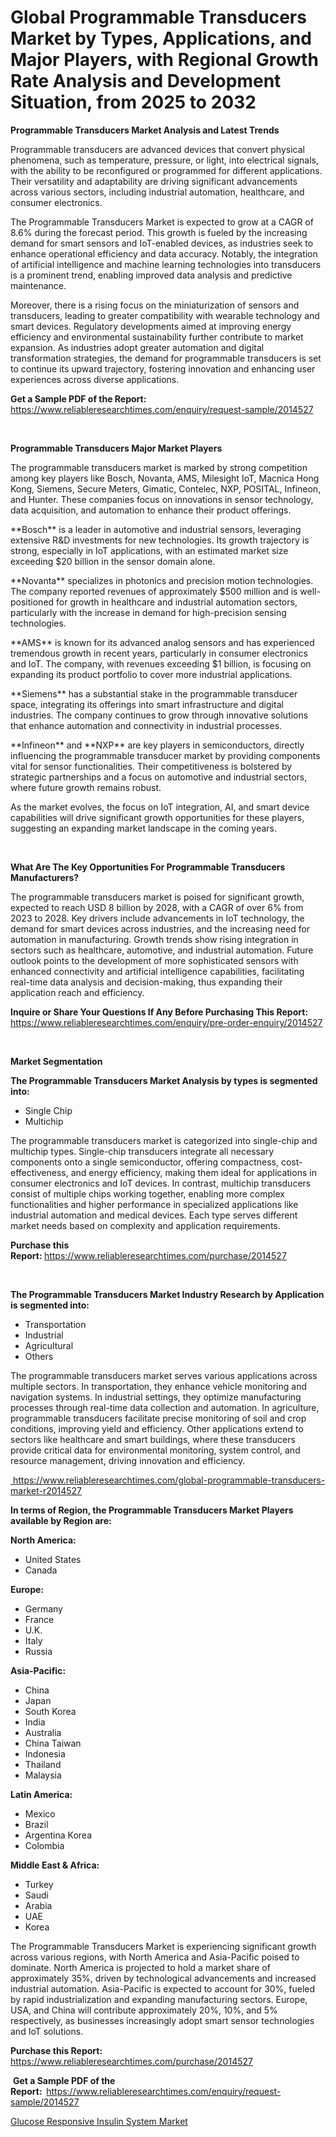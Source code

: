 <p><h1>Global Programmable Transducers Market by Types, Applications, and Major Players, with Regional Growth Rate Analysis and Development Situation, from 2025 to 2032</h1></p><p><strong>Programmable Transducers Market Analysis and Latest Trends</strong></p>
<p><p>Programmable transducers are advanced devices that convert physical phenomena, such as temperature, pressure, or light, into electrical signals, with the ability to be reconfigured or programmed for different applications. Their versatility and adaptability are driving significant advancements across various sectors, including industrial automation, healthcare, and consumer electronics.</p><p>The Programmable Transducers Market is expected to grow at a CAGR of 8.6% during the forecast period. This growth is fueled by the increasing demand for smart sensors and IoT-enabled devices, as industries seek to enhance operational efficiency and data accuracy. Notably, the integration of artificial intelligence and machine learning technologies into transducers is a prominent trend, enabling improved data analysis and predictive maintenance.</p><p>Moreover, there is a rising focus on the miniaturization of sensors and transducers, leading to greater compatibility with wearable technology and smart devices. Regulatory developments aimed at improving energy efficiency and environmental sustainability further contribute to market expansion. As industries adopt greater automation and digital transformation strategies, the demand for programmable transducers is set to continue its upward trajectory, fostering innovation and enhancing user experiences across diverse applications.</p></p>
<p><strong>Get a Sample PDF of the Report:&nbsp;</strong> <a href="https://www.reliableresearchtimes.com/enquiry/request-sample/2014527?utm_campaign=3518&utm_medium=2&utm_source=Github&utm_content=ia&utm_term=29032025&utm_id=programmable-transducers">https://www.reliableresearchtimes.com/enquiry/request-sample/2014527</a></p>
<p>&nbsp;</p>
<p><strong>Programmable Transducers Major Market Players</strong></p>
<p><p>The programmable transducers market is marked by strong competition among key players like Bosch, Novanta, AMS, Milesight IoT, Macnica Hong Kong, Siemens, Secure Meters, Gimatic, Contelec, NXP, POSITAL, Infineon, and Hunter. These companies focus on innovations in sensor technology, data acquisition, and automation to enhance their product offerings.</p><p>**Bosch** is a leader in automotive and industrial sensors, leveraging extensive R&D investments for new technologies. Its growth trajectory is strong, especially in IoT applications, with an estimated market size exceeding $20 billion in the sensor domain alone.</p><p>**Novanta** specializes in photonics and precision motion technologies. The company reported revenues of approximately $500 million and is well-positioned for growth in healthcare and industrial automation sectors, particularly with the increase in demand for high-precision sensing technologies.</p><p>**AMS** is known for its advanced analog sensors and has experienced tremendous growth in recent years, particularly in consumer electronics and IoT. The company, with revenues exceeding $1 billion, is focusing on expanding its product portfolio to cover more industrial applications.</p><p>**Siemens** has a substantial stake in the programmable transducer space, integrating its offerings into smart infrastructure and digital industries. The company continues to grow through innovative solutions that enhance automation and connectivity in industrial processes.</p><p>**Infineon** and **NXP** are key players in semiconductors, directly influencing the programmable transducer market by providing components vital for sensor functionalities. Their competitiveness is bolstered by strategic partnerships and a focus on automotive and industrial sectors, where future growth remains robust.</p><p>As the market evolves, the focus on IoT integration, AI, and smart device capabilities will drive significant growth opportunities for these players, suggesting an expanding market landscape in the coming years.</p></p>
<p>&nbsp;</p>
<p><strong>What Are The Key Opportunities For Programmable Transducers Manufacturers?</strong></p>
<p><p>The programmable transducers market is poised for significant growth, expected to reach USD 8 billion by 2028, with a CAGR of over 6% from 2023 to 2028. Key drivers include advancements in IoT technology, the demand for smart devices across industries, and the increasing need for automation in manufacturing. Growth trends show rising integration in sectors such as healthcare, automotive, and industrial automation. Future outlook points to the development of more sophisticated sensors with enhanced connectivity and artificial intelligence capabilities, facilitating real-time data analysis and decision-making, thus expanding their application reach and efficiency.</p></p>
<p><strong>Inquire or Share Your Questions If Any Before Purchasing This Report:</strong> <a href="https://www.reliableresearchtimes.com/enquiry/pre-order-enquiry/2014527?utm_campaign=3518&utm_medium=2&utm_source=Github&utm_content=ia&utm_term=29032025&utm_id=programmable-transducers">https://www.reliableresearchtimes.com/enquiry/pre-order-enquiry/2014527</a></p>
<p>&nbsp;</p>
<p><strong>Market Segmentation</strong></p>
<p><strong>The Programmable Transducers Market Analysis by types is segmented into:</strong></p>
<p><ul><li>Single Chip</li><li>Multichip</li></ul></p>
<p><p>The programmable transducers market is categorized into single-chip and multichip types. Single-chip transducers integrate all necessary components onto a single semiconductor, offering compactness, cost-effectiveness, and energy efficiency, making them ideal for applications in consumer electronics and IoT devices. In contrast, multichip transducers consist of multiple chips working together, enabling more complex functionalities and higher performance in specialized applications like industrial automation and medical devices. Each type serves different market needs based on complexity and application requirements.</p></p>
<p><strong>Purchase this Report:&nbsp;</strong><a href="https://www.reliableresearchtimes.com/purchase/2014527?utm_campaign=3518&utm_medium=2&utm_source=Github&utm_content=ia&utm_term=29032025&utm_id=programmable-transducers">https://www.reliableresearchtimes.com/purchase/2014527</a></p>
<p>&nbsp;</p>
<p><strong>The Programmable Transducers Market Industry Research by Application is segmented into:</strong></p>
<p><ul><li>Transportation</li><li>Industrial</li><li>Agricultural</li><li>Others</li></ul></p>
<p><p>The programmable transducers market serves various applications across multiple sectors. In transportation, they enhance vehicle monitoring and navigation systems. In industrial settings, they optimize manufacturing processes through real-time data collection and automation. In agriculture, programmable transducers facilitate precise monitoring of soil and crop conditions, improving yield and efficiency. Other applications extend to sectors like healthcare and smart buildings, where these transducers provide critical data for environmental monitoring, system control, and resource management, driving innovation and efficiency.</p></p>
<p><a href="https://www.reliableresearchtimes.com/global-programmable-transducers-market-r2014527?utm_campaign=3518&utm_medium=2&utm_source=Github&utm_content=ia&utm_term=29032025&utm_id=programmable-transducers">&nbsp;https://www.reliableresearchtimes.com/global-programmable-transducers-market-r2014527</a></p>
<p><strong>In terms of Region, the Programmable Transducers Market Players available by Region are:</strong></p>
<p>
    <p> <strong> North America: </strong>
        <ul>
            <li>United States</li>
            <li>Canada</li>
        </ul>
        </p> 
    <p> <strong> Europe: </strong>
        <ul>
            <li>Germany</li>
            <li>France</li>
            <li>U.K.</li>
            <li>Italy</li>
            <li>Russia</li>
        </ul>
        </p> 
    <p> <strong> Asia-Pacific: </strong>
        <ul>
            <li>China</li>
            <li>Japan</li>
            <li>South Korea</li>
            <li>India</li>
            <li>Australia</li>
            <li>China Taiwan</li>
            <li>Indonesia</li>
            <li>Thailand</li>
            <li>Malaysia</li>
        </ul>
        </p> 
    <p> <strong> Latin America: </strong>
        <ul>
            <li>Mexico</li>
            <li>Brazil</li>
            <li>Argentina Korea</li>
            <li>Colombia</li>
        </ul>
        </p> 
    <p> <strong> Middle East & Africa: </strong>
        <ul>
            <li>Turkey</li>
            <li>Saudi</li>
            <li>Arabia</li>
            <li>UAE</li>
            <li>Korea</li>
        </ul>
    </p>
    </p>
<p><p>The Programmable Transducers Market is experiencing significant growth across various regions, with North America and Asia-Pacific poised to dominate. North America is projected to hold a market share of approximately 35%, driven by technological advancements and increased industrial automation. Asia-Pacific is expected to account for 30%, fueled by rapid industrialization and expanding manufacturing sectors. Europe, USA, and China will contribute approximately 20%, 10%, and 5% respectively, as businesses increasingly adopt smart sensor technologies and IoT solutions.</p></p>
<p><strong>Purchase this Report: </strong><a href="https://www.reliableresearchtimes.com/purchase/2014527?utm_campaign=3518&utm_medium=2&utm_source=Github&utm_content=ia&utm_term=29032025&utm_id=programmable-transducers">https://www.reliableresearchtimes.com/purchase/2014527</a></p>
<p>&nbsp;<strong>Get a Sample PDF of the Report:&nbsp;&nbsp;</strong><a href="https://www.reliableresearchtimes.com/enquiry/request-sample/2014527?utm_campaign=3518&utm_medium=2&utm_source=Github&utm_content=ia&utm_term=29032025&utm_id=programmable-transducers">https://www.reliableresearchtimes.com/enquiry/request-sample/2014527</a></p>
<p><strong></strong></p>
<p><p><a href="https://github.com/eymermanda0p/Market-Research-Report-List-1/blob/main/glucose-responsive-insulin-system-market.md?utm_campaign=3518&utm_medium=2&utm_source=Github&utm_content=ia&utm_term=29032025&utm_id=programmable-transducers">Glucose Responsive Insulin System Market</a></p></p>